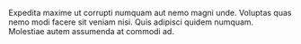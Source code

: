 Expedita maxime ut corrupti numquam aut nemo magni unde. Voluptas quas nemo modi facere sit veniam nisi. Quis adipisci quidem numquam. Molestiae autem assumenda at commodi ad.